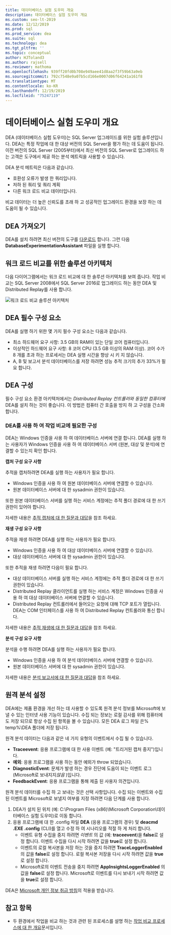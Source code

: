 ```yaml
---
title: 데이터베이스 실험 도우미 개요
description: 데이터베이스 실험 도우미 개요
ms.custom: seo-lt-2019
ms.date: 12/12/2019
ms.prod: sql
ms.prod_service: dea
ms.suite: sql
ms.technology: dea
ms.tgt_pltfrm: ''
ms.topic: conceptual
author: HJToland3
ms.author: rajsell
ms.reviewer: mathoma
ms.openlocfilehash: 939ff20fd0b708e949aee41d8aa2f3f59b63a9eb
ms.sourcegitcommit: 792c7548e9a07b5cd166e0007d06f64241a161f8
ms.translationtype: MT
ms.contentlocale: ko-KR
ms.lasthandoff: 12/19/2019
ms.locfileid: "75247119"
---
```

# <a name="overview-of-database-experimentation-assistant"></a>데이터베이스 실험 도우미 개요

DEA (데이터베이스 실험 도우미)는 SQL Server 업그레이드를 위한 실험 솔루션입니다. DEA는 특정 작업에 대 한 대상 버전의 SQL Server을 평가 하는 데 도움이 됩니다. 이전 버전의 SQL Server (2005부터)에서 최신 버전의 SQL Server로 업그레이드 하는 고객은 도구에서 제공 하는 분석 메트릭을 사용할 수 있습니다.

DEA 분석 메트릭은 다음과 같습니다.

- 호환성 오류가 발생 한 쿼리입니다.
- 저하 된 쿼리 및 쿼리 계획
- 다른 워크 로드 비교 데이터입니다.

비교 데이터는 더 높은 신뢰도를 초래 하 고 성공적인 업그레이드 환경을 보장 하는 데 도움이 될 수 있습니다.

## <a name="get-dea"></a>DEA 가져오기

DEA를 설치 하려면 최신 버전의 도구를 [다운로드](https://www.microsoft.com/download/details.aspx?id=54090) 합니다. 그런 다음 **DatabaseExperimentationAssistant** 파일을 실행 합니다.

## <a name="solution-architecture-for-comparing-workloads"></a>워크 로드 비교를 위한 솔루션 아키텍처

다음 다이어그램에서는 워크 로드 비교에 대 한 솔루션 아키텍처를 보여 줍니다. 작업 비교는 SQL Server 2008에서 SQL Server 2016로 업그레이드 하는 동안 DEA 및 Distributed Replay를 사용 합니다.

![워크 로드 비교 솔루션 아키텍처](./media/database-experimentation-assistant-overview/dea-overview-compare-solution-architecture.png)

## <a name="dea-prerequisites"></a>DEA 필수 구성 요소

DEA를 실행 하기 위한 몇 가지 필수 구성 요소는 다음과 같습니다.

- 최소 하드웨어 요구 사항: 3.5 GB의 RAM이 있는 단일 코어 컴퓨터입니다.
- 이상적인 하드웨어 요구 사항: 8 코어 CPU (3.5 GB 이상의 RAM 이상). 코어 수가 8 개를 초과 하는 프로세서는 DEA 실행 시간을 향상 시 키 지 않습니다.
- A, B 및 보고서 분석 데이터베이스를 저장 하려면 성능 추적 크기의 추가 33%가 필요 합니다.

## <a name="configure-dea"></a>DEA 구성

필수 구성 요소 환경 아키텍처에서는 *Distributed Replay 컨트롤러와 동일한 컴퓨터에*DEA를 설치 하는 것이 좋습니다. 이 방법은 컴퓨터 간 호출을 방지 하 고 구성을 간소화 합니다.

### <a name="required-configuration-for-workload-comparison-using-dea"></a>DEA를 사용 하 여 작업 비교에 필요한 구성

DEA는 Windows 인증을 사용 하 여 데이터베이스 서버에 연결 합니다. DEA를 실행 하는 사용자가 Windows 인증을 사용 하 여 데이터베이스 서버 (원본, 대상 및 분석)에 연결할 수 있는지 확인 합니다.

**캡처 구성 요구 사항**

추적을 캡처하려면 DEA를 실행 하는 사용자가 필요 합니다.

- Windows 인증을 사용 하 여 원본 데이터베이스 서버에 연결할 수 있습니다.
- 원본 데이터베이스 서버에 대 한 sysadmin 권한이 있습니다.

또한 원본 데이터베이스 서버를 실행 하는 서비스 계정에는 추적 폴더 경로에 대 한 쓰기 권한이 있어야 합니다.

자세한 내용은 [추적 캡처에 대 한 질문과 대답](database-experimentation-assistant-capture-trace.md#frequently-asked-questions-about-trace-capture)을 참조 하세요.

**재생 구성 요구 사항**

추적을 재생 하려면 DEA를 실행 하는 사용자가 필요 합니다.

- Windows 인증을 사용 하 여 대상 데이터베이스 서버에 연결할 수 있습니다.
- 대상 데이터베이스 서버에 대 한 sysadmin 권한이 있습니다.

또한 추적을 재생 하려면 다음이 필요 합니다.

- 대상 데이터베이스 서버를 실행 하는 서비스 계정에는 추적 폴더 경로에 대 한 쓰기 권한이 있습니다.
- Distributed Replay 클라이언트를 실행 하는 서비스 계정은 Windows 인증을 사용 하 여 대상 데이터베이스 서버에 연결할 수 있습니다.
- Distributed Replay 컨트롤러에서 들어오는 요청에 대해 TCP 포트가 열립니다. DEA는 COM 인터페이스를 사용 하 여 Distributed Replay 컨트롤러와 통신 합니다.

자세한 내용은 [추적 재생에 대 한 질문과 대답](database-experimentation-assistant-replay-trace.md#frequently-asked-questions-about-trace-replay)을 참조 하세요.

**분석 구성 요구 사항**

분석을 수행 하려면 DEA를 실행 하는 사용자가 필요 합니다.

- Windows 인증을 사용 하 여 분석 데이터베이스 서버에 연결할 수 있습니다.
- 원본 데이터베이스 서버에 대 한 sysadmin 권한이 있습니다.

자세한 내용은 [분석 보고서에 대 한 질문과 대답](database-experimentation-assistant-create-report.md#frequently-asked-questions-about-analysis-reports)을 참조 하세요.

## <a name="set-up-telemetry"></a>원격 분석 설정

DEA에는 제품 환경을 개선 하는 데 사용할 수 있도록 원격 분석 정보를 Microsoft에 보낼 수 있는 인터넷 사용 기능이 있습니다. 수집 되는 정보는 로컬 감사를 위해 컴퓨터에도 저장 되므로 항상 수집 된 항목을 볼 수 있습니다. 모든 DEA 로그 파일 은% temp%\\DEA 폴더에 저장 됩니다.

원격 분석 데이터는 다음과 같은 네 가지 유형의 이벤트에서 수집 될 수 있습니다.

- **Traceevent**: 응용 프로그램에 대 한 사용 이벤트 (예: "트리거된 캡처 중지")입니다.
- **예외**: 응용 프로그램을 사용 하는 동안 예외가 throw 되었습니다.
- **DiagnosticEvent**: 문제가 발생 하는 경우 진단에 도움이 되는 이벤트 로그 (Microsoft로 보내지지*않음* )입니다.
- **FeedbackEvent**: 응용 프로그램을 통해 제출 된 사용자 의견입니다.

원격 분석 데이터를 수집 하 고 보내는 것은 선택 사항입니다. 수집 되는 이벤트와 수집 된 이벤트를 Microsoft로 보낼지 여부를 지정 하려면 다음 단계를 사용 합니다.

1. DEA가 설치 된 위치 (예: C:\\Program Files (x86)\\Microsoft Corporation\\데이터베이스 실험 도우미)로 이동 합니다.
2. 응용 프로그램에 대 한 .config 파일 **DEA** (응용 프로그램의 경우) 및 **deacmd .EXE .config** (CLI)를 열고 수정 하 여 시나리오를 적절 하 게 처리 합니다.
    - 이벤트 유형 수집을 중지 하려면 *이벤트* 의 값 (예: **traceevent**)을 **false**로 설정 합니다. 이벤트 수집을 다시 시작 하려면 값을 **true**로 설정 합니다.
    - 이벤트의 로컬 복사본을 저장 하는 것을 중지 하려면 **TraceLoggerEnabled** 의 값을 **false**로 설정 합니다. 로컬 복사본 저장을 다시 시작 하려면 값을 **true**로 설정 합니다.
    - Microsoft로의 이벤트 전송을 중지 하려면 **AppInsightsLoggerEnabled** 의 값을 **false**로 설정 합니다. Microsoft로 이벤트를 다시 보내기 시작 하려면 값을 **true**로 설정 합니다.

DEA은 [Microsoft 개인 정보 취급 방침](https://aka.ms/dea-privacy)의 적용을 받습니다.

## <a name="see-also"></a>참고 항목

- 두 환경에서 작업을 비교 하는 것과 관련 된 프로세스를 설명 하는 [작업 비교 프로세스에 대 한 개요](database-experimentation-assistant-get-started.md)문서입니다.
